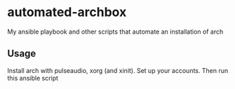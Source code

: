 # automated-archbox

My ansible playbook and other scripts that automate an installation of arch


## Usage

Install arch with pulseaudio, xorg (and xinit). Set up your accounts.
Then run this ansible script